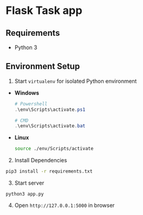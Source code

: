# Flask Task app

## Requirements

- Python 3

## Environment Setup

1. Start `virtualenv` for isolated Python environment  

- **Windows**
  ```powershell
  # Powershell
  .\env\Scripts\activate.ps1

  # CMD
  .\env\Scripts\activate.bat
  ```
- **Linux**
  ```bash
  source ./env/Scripts/activate
  ```
  
2. Install Dependencies  
```bash
pip3 install -r requirements.txt
```

3. Start server
```
python3 app.py
```

4. Open `http://127.0.0.1:5000` in browser
